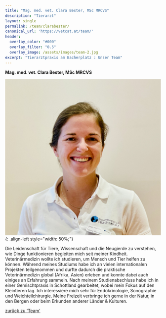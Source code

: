```yaml
---
title: "Mag. med. vet. Clara Bester, MSc MRCVS"
description: "Tierarzt"
layout: single
permalink: /team/clarabester/
canonical_url: 'https://vetcat.at/team/'
header:
  overlay_color: "#000"
  overlay_filter: "0.5"
  overlay_image: /assets/images/team-2.jpg
excerpt: "Tierarztpraxis am Bacherplatz : Unser Team"
---
```


**Mag. med. vet. Clara Bester, MSc MRCVS**

![Mag. med. vet. Clara Bester, MSc MRCVS](/assets/images/clara_large.jpg){: .align-left style="width: 50%;"}

Die Leidenschaft für Tiere, Wissenschaft und die Neugierde zu verstehen, wie Dinge funktionieren begleiten mich seit meiner Kindheit. Veterinärmedizin wollte ich studieren, um Mensch und Tier helfen zu können. 
Während meines Studiums habe ich an vielen internationalen Projekten teilgenommen und durfte dadurch die praktische Veterinärmedizin global (Afrika, Asien) erleben und konnte dabei auch einiges an Erfahrung sammeln. Nach meinem Studienabschluss habe ich in einer Gemischtpraxis in Schottland gearbeitet, wobei mein Fokus auf den Kleintieren lag. Ich interessiere mich sehr für Endokrinologie, Sonographie und Weichteilchirurgie. 
Meine Freizeit verbringe ich gerne in der Natur, in den Bergen oder beim Erkunden anderer Länder & Kulturen. 

[zurück zu 'Team'](/team/)
